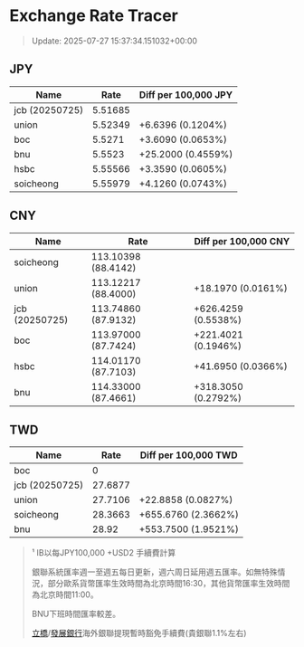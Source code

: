 # Exchange Rate Tracer

> Update: 2025-07-27 15:37:34.151032+00:00

## JPY

| Name           |    Rate | Diff per 100,000 JPY   |
|----------------|---------|------------------------|
| jcb (20250725) | 5.51685 |                        |
| union          | 5.52349 | +6.6396 (0.1204%)      |
| boc            | 5.5271  | +3.6090 (0.0653%)      |
| bnu            | 5.5523  | +25.2000 (0.4559%)     |
| hsbc           | 5.55566 | +3.3590 (0.0605%)      |
| soicheong      | 5.55979 | +4.1260 (0.0743%)      |

## CNY

| Name           | Rate                | Diff per 100,000 CNY   |
|----------------|---------------------|------------------------|
| soicheong      | 113.10398	(88.4142) |                        |
| union          | 113.12217	(88.4000) | +18.1970 (0.0161%)     |
| jcb (20250725) | 113.74860	(87.9132) | +626.4259 (0.5538%)    |
| boc            | 113.97000	(87.7424) | +221.4021 (0.1946%)    |
| hsbc           | 114.01170	(87.7103) | +41.6950 (0.0366%)     |
| bnu            | 114.33000	(87.4661) | +318.3050 (0.2792%)    |

## TWD

| Name           |    Rate | Diff per 100,000 TWD   |
|----------------|---------|------------------------|
| boc            |  0      |                        |
| jcb (20250725) | 27.6877 |                        |
| union          | 27.7106 | +22.8858 (0.0827%)     |
| soicheong      | 28.3663 | +655.6760 (2.3662%)    |
| bnu            | 28.92   | +553.7500 (1.9521%)    |


> ¹ IB以每JPY100,000 +USD2 手續費計算
>
> 銀聯系統匯率週一至週五每日更新，週六周日延用週五匯率。如無特殊情況，部分歐系貨幣匯率生效時間為北京時間16:30，其他貨幣匯率生效時間為北京時間11:00。
>
> BNU下班時間匯率較差。
>
> [立橋](https://www.wlbank.com.mo/uploads/ueditor/file/20181211/1544536513900230.pdf)/[發展銀行](https://www.mdb.com.mo/Service_Charges_20230728.pdf)海外銀聯提現暫時豁免手續費(貴銀聯1.1%左右)

